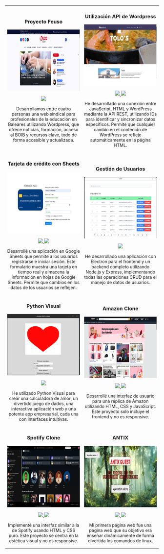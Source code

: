 <table align="center">
  <tr>
    <td width="50%">
      <h3 align="center">Proyecto Feuso</h3>
      <div align="center">
        <a href="https://github.com/nataliagamezbarea/fempo_uso" target="_blank">
          <img src="images/feuso.png" style="width: 400px; height: 200px;" alt="preview-feuso">
        </a>
        <p>
           <a href="https://github.com/nataliagamezbarea/fempo_uso" target="_blank">
            <img src="https://img.shields.io/badge/CÓDIGO-ff9?style=for-the-badge&logo=github&logoColor=black">
          </a>
          <a href="https://nataliagamezbarea.github.io/fempo_uso" target="_blank">
          </a>
        </p>
        <p>Desarrollamos entre cuatro personas una web sindical para profesionales de la educación en Baleares utilizando Wordpress, que ofrece noticias, formación, acceso al BOIB y recursos clave, todo de forma accesible y actualizada.</p>
      </div>
    </td>
    <td width="50%">
      <h3 align="center">Utilización API de Wordpress</h3>
      <div align="center">
        <a href="https://nataliagamezbarea.github.io/restaurante-tolos-api/Vilacuisines.html" target="_blank">
          <img src="images/tolos.png" style="width: 400px; height: 200px;" alt="preview-api-restaurante-tolos">
        </a>
        <p>
          <a href="https://github.com/nataliagamezbarea/restaurante-tolos-api" target="_blank">
            <img src="https://img.shields.io/badge/CÓDIGO-ff9?style=for-the-badge&logo=github&logoColor=black">
          </a>
           <a href="https://nataliagamezbarea.github.io/restaurante-tolos-api/Vilacuisines.html" target="_blank">
            <img src="https://img.shields.io/badge/-Web%20funcional-green?style=for-the-badge&color=fbfc40">
          </a>
        </p>
        <p>He desarrollado una conexión entre JavaScript, HTML y WordPress mediante la API REST, utilizando IDs para identificar y sincronizar datos específicos. Permite que cualquier cambio en el contenido de WordPress se refleje automáticamente en la página HTML.</p>
      </div>
    </td>
  </tr>
  <tr>
    <td width="50%">
      <h3 align="center">Tarjeta de crédito con Sheets</h3>
      <div align="center">
        <a href="https://nataliagamezbarea.github.io/tarjeta-en-vivo/" target="_blank">
          <img src="images/targeta-credito.png" style="width: 400px; height: 200px;" alt="preview-tarjeta-credito">
        </a>
        <p>
          <a href="https://github.com/nataliagamezbarea/tarjeta-en-vivo" target="_blank">
            <img src="https://img.shields.io/badge/CÓDIGO-80ffaa?style=for-the-badge&logo=github&logoColor=black">
          </a>
          <a href="https://nataliagamezbarea.github.io/tarjeta-en-vivo/" target="_blank">
            <img src="https://img.shields.io/badge/-Web%20funcional-green?style=for-the-badge&color=fbfc40">
          </a>
        </p>
        <p>Desarrollé una aplicación en Google Sheets que permite a los usuarios registrarse e iniciar sesión. Este formulario muestra una tarjeta en tiempo real y almacena la información en hojas de Google Sheets. Permite que cambios en los datos de los usuarios se reflejen.</p>
      </div>
    </td>
    <td width="50%">
      <h3 align="center">Gestión de Usuarios</h3>
      <div align="center">
        <a href="https://github.com/nataliagamezbarea/CRUD-Produccion" target="_blank">
          <img src="images/crud.png" style="width: 400px; height: 200px;" alt="preview-crud">
        </a>
        <p>
          <a href="https://github.com/nataliagamezbarea/CRUD-Produccion" target="_blank">
            <img src="https://img.shields.io/badge/CÓDIGO-ff9?style=for-the-badge&logo=github&logoColor=black">
          </a>
        </p>
        <p>He desarrollado una aplicación con Electron para el frontend y un backend completo utilizando Node.js y Express, implementando todas las operaciones CRUD para el manejo de datos de usuarios.</p>
      </div>
    </td>
  </tr>
  <tr>
    <td width="50%">
      <h3 align="center">Python Visual</h3>
      <div align="center">
        <a href="https://github.com/nataliagamezbarea/APP-PYTHON-VISUAL." target="_blank">
          <img src="images/python-amor.png" style="width: 400px; height: 200px;" alt="Curso Python Visual">
        </a>
        <p>
          <a href="https://github.com/nataliagamezbarea/APP-PYTHON-VISUAL." target="_blank">
            <img src="https://img.shields.io/badge/CÓDIGO-cfaae0?style=for-the-badge&logo=github&logoColor=black">
          </a>
        </p>
        <p>He utilizado Python Visual para crear una calculadora de amor, un divertido juego de dados, una interactiva aplicación web y una potente app empresarial, cada una con interfaces intuitivas.</p>
      </div>
    </td>
    <td width="50%">
      <h3 align="center">Amazon Clone</h3>
      <div align="center">
        <img src="images/amazon-clone.png" style="width: 400px; height: 200px;" alt="Amazon Clone">
        <p>
          <a href="https://github.com/nataliagamezbarea/amazon" target="_blank">
            <img src="https://img.shields.io/badge/CÓDIGO-ff9?style=for-the-badge&logo=github&logoColor=black">
          </a>
          <a href="https://nataliagamezbarea.github.io/amazon/amazon.html" target="_blank">
            <img src="https://img.shields.io/badge/-Web%20funcional-green?style=for-the-badge&color=fbfc40">
          </a>
        </p>
        <p>Desarrollé una interfaz de usuario para una réplica de Amazon utilizando HTML, CSS y JavaScript. Este proyecto solo incluye el frontend y no es responsive.</p>
      </div>
    </td>
  </tr>
  <tr>
    <td width="50%">
      <h3 align="center">Spotify Clone</h3>
      <div align="center">
        <img src="images/spotify-clone.png" style="width: 400px; height: 200px;" alt="Spotify Clone">
        <p>
          <a href="https://github.com/nataliagamezbarea/spotify" target="_blank">
            <img src="https://img.shields.io/badge/CÓDIGO-ff9?style=for-the-badge&logo=github&logoColor=black">
          </a>
          <a href="https://nataliagamezbarea.github.io/spotify/spotify.html" target="_blank">
            <img src="https://img.shields.io/badge/-Web%20funcional-green?style=for-the-badge&color=fbfc40">
          </a>
        </p>
        <p>Implementé una interfaz similar a la de Spotify usando HTML y CSS puro. Este proyecto se centra en la estética visual y no es responsive.</p>
      </div>
    </td>
    <td width="50%">
      <h3 align="center">ANTIX</h3>
      <div align="center">
        <a href="https://nataliagamezbarea.github.io/antix-aprender_comandos_basicos_linux/1-Antix_Quest.html" target="_blank">
          <img src="images/antix.png" style="width: 400px; height: 200px;" alt="preview-api-antix">
        </a>
        <p>
          <a href="https://github.com/nataliagamezbarea/antix-aprender_comandos_basicos_linux.git" target="_blank">
            <img src="https://img.shields.io/badge/CÓDIGO-ff9?style=for-the-badge&logo=github&logoColor=black">
          </a>
          <a href="https://nataliagamezbarea.github.io/antix-aprender_comandos_basicos_linux/1-Antix_Quest.html" target="_blank">
            <img src="https://img.shields.io/badge/-Web%20funcional-green?style=for-the-badge&color=fbfc40">
          </a>
        </p>
        <p>Mi primera página web fue una página web que su objetivo era enseñar dinámicamente de forma divertida los comandos de linux.</p>
      </div>
    </td>
  </tr>
</table>
